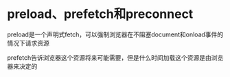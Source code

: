 # preload、prefetch和preconnect

preload是一个声明式fetch，可以强制浏览器在不阻塞document和onload事件的情况下请求资源

prefetch告诉浏览器这个资源将来可能需要，但是什么时间加载这个资源是由浏览器来决定的
